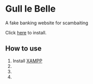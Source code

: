# Gull le Belle

A fake banking website for scambaiting

Click [here](https://github.com/lahrence/GullleBelle/archive/master.zip) to install.

## How to use
1. Install [XAMPP](https://www.apachefriends.org/index.html)
2. 
3. 
4. 
